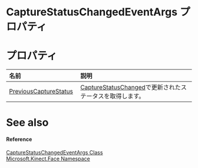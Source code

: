 CaptureStatusChangedEventArgs プロパティ  
========================================  

<span id="publicpropertiesSection"></span>

プロパティ
==========  

<table>
<colgroup>
<col width="30%" />
<col width="60%" />
</colgroup>
<thead>
<tr class="header">
<th align="left">名前</th>
<th align="left">説明</th>
</tr>
</thead>
<tbody>
<tr class="odd">
<td align="left"><a href="CaptureStatusChangedEven/Properties/PreviousCaptureStatus.md">PreviousCaptureStatus</a></td>
<td align="left"><a href="FaceModelBuilder_Class/Events/CaptureStatusChanged_Event.md">CaptureStatusChanged</a>で更新されたステータスを取得します。</td>
</tr>
</tbody>
</table>

<span id="ID4EI"></span>

See also  
========  

<span id="ID4EK"></span>
#### Reference  

[CaptureStatusChangedEventArgs Class](../CaptureStatusChangedEven.md)  
 [Microsoft.Kinect.Face Namespace](../../Kinect.Face.md)  



<!--Please do not edit the data in the comment block below.-->
<!--
TOCTitle : CaptureStatusChangedEventArgs Properties
RLTitle : CaptureStatusChangedEventArgs Properties
KeywordK : CaptureStatusChangedEventArgs class, properties
KeywordA : Properties.T:Microsoft.Kinect.Face.CaptureStatusChangedEventArgs
AssetID : Properties.T:Microsoft.Kinect.Face.CaptureStatusChangedEventArgs
Locale : en-us
CommunityContent : 1
TargetOS : Windows
TopicType : kbSyntax
DocSet : K4Wv2
ProjType : K4Wv2Proj
Technology : Kinect for Windows
Product : Kinect for Windows SDK v2
productversion : 20
-->

